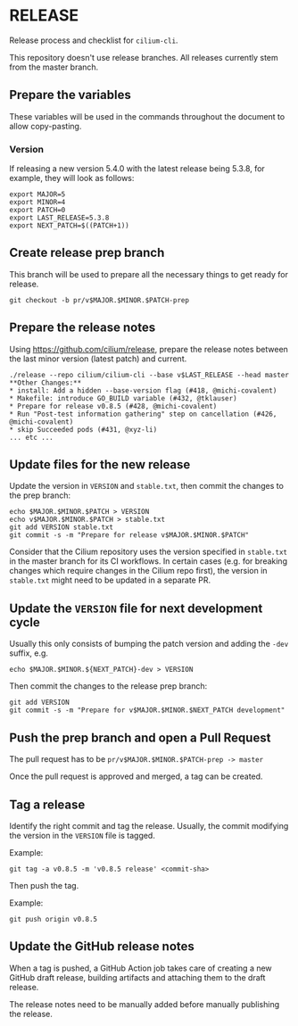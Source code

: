 # RELEASE

Release process and checklist for `cilium-cli`.

This repository doesn't use release branches. All releases currently stem from
the master branch.

## Prepare the variables

These variables will be used in the commands throughout the document to allow
copy-pasting.

### Version

If releasing a new version 5.4.0 with the latest release being 5.3.8, for
example, they will look as follows:

    export MAJOR=5
    export MINOR=4
    export PATCH=0
    export LAST_RELEASE=5.3.8
    export NEXT_PATCH=$((PATCH+1))

## Create release prep branch

This branch will be used to prepare all the necessary things to get ready for
release.

    git checkout -b pr/v$MAJOR.$MINOR.$PATCH-prep

## Prepare the release notes

Using https://github.com/cilium/release, prepare the release notes between the
last minor version (latest patch) and current.

    ./release --repo cilium/cilium-cli --base v$LAST_RELEASE --head master
    **Other Changes:**
    * install: Add a hidden --base-version flag (#418, @michi-covalent)
    * Makefile: introduce GO_BUILD variable (#432, @tklauser)
    * Prepare for release v0.8.5 (#428, @michi-covalent)
    * Run "Post-test information gathering" step on cancellation (#426, @michi-covalent)
    * skip Succeeded pods (#431, @xyz-li)
    ... etc ...

## Update files for the new release

Update the version in `VERSION` and `stable.txt`, then commit the changes to
the prep branch:

    echo $MAJOR.$MINOR.$PATCH > VERSION
    echo v$MAJOR.$MINOR.$PATCH > stable.txt
    git add VERSION stable.txt
    git commit -s -m "Prepare for release v$MAJOR.$MINOR.$PATCH"

Consider that the Cilium repository uses the version specified in `stable.txt`
in the master branch for its CI workflows. In certain cases (e.g. for breaking
changes which require changes in the Cilium repo first), the version in
`stable.txt` might need to be updated in a separate PR.

## Update the `VERSION` file for next development cycle

Usually this only consists of bumping the patch version and adding the `-dev`
suffix, e.g.

    echo $MAJOR.$MINOR.${NEXT_PATCH}-dev > VERSION

Then commit the changes to the release prep branch:

    git add VERSION
    git commit -s -m "Prepare for v$MAJOR.$MINOR.$NEXT_PATCH development"

## Push the prep branch and open a Pull Request

The pull request has to be `pr/v$MAJOR.$MINOR.$PATCH-prep -> master`

Once the pull request is approved and merged, a tag can be created.

## Tag a release

Identify the right commit and tag the release. Usually, the commit modifying
the version in the `VERSION` file is tagged.

Example:

    git tag -a v0.8.5 -m 'v0.8.5 release' <commit-sha>

Then push the tag.

Example:

    git push origin v0.8.5

## Update the GitHub release notes

When a tag is pushed, a GitHub Action job takes care of creating a new GitHub
draft release, building artifacts and attaching them to the draft release.

The release notes need to be manually added before manually publishing the
release.
